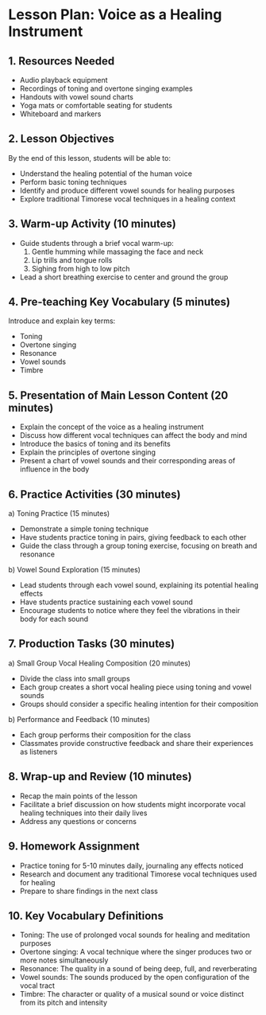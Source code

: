 # Lesson Plan: Voice as a Healing Instrument

## 1. Resources Needed

- Audio playback equipment
- Recordings of toning and overtone singing examples
- Handouts with vowel sound charts
- Yoga mats or comfortable seating for students
- Whiteboard and markers

## 2. Lesson Objectives

By the end of this lesson, students will be able to:
- Understand the healing potential of the human voice
- Perform basic toning techniques
- Identify and produce different vowel sounds for healing purposes
- Explore traditional Timorese vocal techniques in a healing context

## 3. Warm-up Activity (10 minutes)

- Guide students through a brief vocal warm-up:
  1. Gentle humming while massaging the face and neck
  2. Lip trills and tongue rolls
  3. Sighing from high to low pitch
- Lead a short breathing exercise to center and ground the group

## 4. Pre-teaching Key Vocabulary (5 minutes)

Introduce and explain key terms:
- Toning
- Overtone singing
- Resonance
- Vowel sounds
- Timbre

## 5. Presentation of Main Lesson Content (20 minutes)

- Explain the concept of the voice as a healing instrument
- Discuss how different vocal techniques can affect the body and mind
- Introduce the basics of toning and its benefits
- Explain the principles of overtone singing
- Present a chart of vowel sounds and their corresponding areas of influence in the body

## 6. Practice Activities (30 minutes)

a) Toning Practice (15 minutes)
   - Demonstrate a simple toning technique
   - Have students practice toning in pairs, giving feedback to each other
   - Guide the class through a group toning exercise, focusing on breath and resonance

b) Vowel Sound Exploration (15 minutes)
   - Lead students through each vowel sound, explaining its potential healing effects
   - Have students practice sustaining each vowel sound
   - Encourage students to notice where they feel the vibrations in their body for each sound

## 7. Production Tasks (30 minutes)

a) Small Group Vocal Healing Composition (20 minutes)
   - Divide the class into small groups
   - Each group creates a short vocal healing piece using toning and vowel sounds
   - Groups should consider a specific healing intention for their composition

b) Performance and Feedback (10 minutes)
   - Each group performs their composition for the class
   - Classmates provide constructive feedback and share their experiences as listeners

## 8. Wrap-up and Review (10 minutes)

- Recap the main points of the lesson
- Facilitate a brief discussion on how students might incorporate vocal healing techniques into their daily lives
- Address any questions or concerns

## 9. Homework Assignment

- Practice toning for 5-10 minutes daily, journaling any effects noticed
- Research and document any traditional Timorese vocal techniques used for healing
- Prepare to share findings in the next class

## 10. Key Vocabulary Definitions

- Toning: The use of prolonged vocal sounds for healing and meditation purposes
- Overtone singing: A vocal technique where the singer produces two or more notes simultaneously
- Resonance: The quality in a sound of being deep, full, and reverberating
- Vowel sounds: The sounds produced by the open configuration of the vocal tract
- Timbre: The character or quality of a musical sound or voice distinct from its pitch and intensity